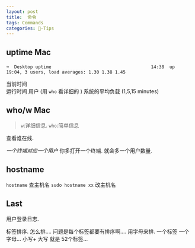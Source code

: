 ```yaml
---
layout: post
title:  命令
tags: Commands
categories: -Tips
---
```


## uptime Mac

`➜  Desktop uptime                                     `
`14:38  up 19:04, 3 users, load averages: 1.30 1.38 1.45`

当前时间  
运行时间
用户 (用 `who` 看详细的 )
系统的平均负载 (1,5,15 minutes)



## who/w Mac
> `w`:详细信息.  `who`:简单信息

查看谁在线.

*一个终端对应一个用户*
你多打开一个终端. 就会多一个用户数量.




## hostname
 
`hostname`          查主机名
`sudo hostname xx`  改主机名


## Last
用户登录日志.



标签排序. 怎么排....
问题是每个标签都要有排序啊....
用字母来排. 一个标签 一个字母…
小写+ 大写 就是 52个标签…
